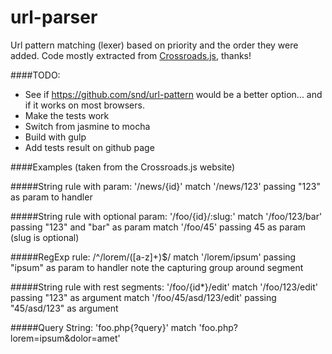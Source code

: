 # url-parser
Url pattern matching (lexer) based on priority and the order they were added.
Code mostly extracted from [Crossroads.js](http://millermedeiros.github.io/crossroads.js/), thanks!

####TODO:
- See if https://github.com/snd/url-pattern would be a better option... and if it works on most browsers.
- Make the tests work
- Switch from jasmine to mocha
- Build with gulp
- Add tests result on github page

####Examples (taken from the Crossroads.js website)

#####String rule with param: '/news/{id}'
match '/news/123' passing "123" as param to handler

#####String rule with optional param: '/foo/{id}/:slug:'
match '/foo/123/bar' passing "123" and "bar" as param
match '/foo/45' passing 45 as param (slug is optional)

#####RegExp rule: /^\/lorem\/([a-z]+)$/
match '/lorem/ipsum' passing "ipsum" as param to handler
note the capturing group around segment

#####String rule with rest segments: '/foo/{id*}/edit'
match '/foo/123/edit' passing "123" as argument
match '/foo/45/asd/123/edit' passing "45/asd/123" as argument

#####Query String: 'foo.php{?query}'
match 'foo.php?lorem=ipsum&dolor=amet'
